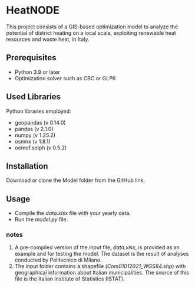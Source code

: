 # HeatNODE
This project consists of a GIS-based optimization model to analyze the potential of district heating on a local scale, exploiting renewable heat resources and waste heat, in Italy.
## Prerequisites
- Python 3.9 or later
- Optimization solver such as CBC or GLPK
##  Used Libraries
Python libraries employed:
- geopandas (v 0.14.0)
- pandas (v  2.1.0)
- numpy (v 1.25.2)
- osmnx (v 1.8.1)
- oemof.solph (v 0.5.2)
## Installation
Download or clone the Model folder from the GitHub link.
## Usage
- Compile the _data.xlsx_ file with your yearly data.
- Run the _model.py_ file.
### notes
1. A pre-compiled version of the input file, _data.xlsx_, is provided as an example and for testing the model. The dataset is the result of analyses conducted by Politecnico di Milano.
2. The input folder contains a shapefile (_Com01012021_WGS84.shp_) with geographical information about Italian municipalities. The source of this file is the Italian Institute of Statistics (ISTAT).
